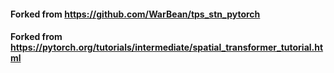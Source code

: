 #### Forked from https://github.com/WarBean/tps_stn_pytorch


#### Forked from https://pytorch.org/tutorials/intermediate/spatial_transformer_tutorial.html